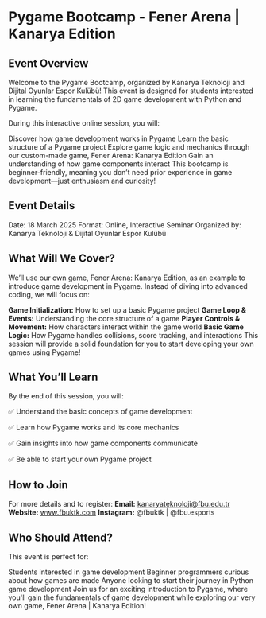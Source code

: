 # Pygame Bootcamp - Fener Arena | Kanarya Edition

## Event Overview
Welcome to the Pygame Bootcamp, organized by Kanarya Teknoloji and Dijital Oyunlar Espor Kulübü! This event is designed for students interested in learning the fundamentals of 2D game development with Python and Pygame.

During this interactive online session, you will:

Discover how game development works in Pygame
Learn the basic structure of a Pygame project
Explore game logic and mechanics through our custom-made game, Fener Arena: Kanarya Edition
Gain an understanding of how game components interact
This bootcamp is beginner-friendly, meaning you don’t need prior experience in game development—just enthusiasm and curiosity!

## Event Details
Date: 18 March 2025
Format: Online, Interactive Seminar
Organized by: Kanarya Teknoloji & Dijital Oyunlar Espor Kulübü
## What Will We Cover?
We’ll use our own game, Fener Arena: Kanarya Edition, as an example to introduce game development in Pygame. Instead of diving into advanced coding, we will focus on:

**Game Initialization:** How to set up a basic Pygame project
**Game Loop & Events:** Understanding the core structure of a game
**Player Controls & Movement:** How characters interact within the game world
**Basic Game Logic:** How Pygame handles collisions, score tracking, and interactions
This session will provide a solid foundation for you to start developing your own games using Pygame!

## What You’ll Learn
By the end of this session, you will:

✅ Understand the basic concepts of game development

✅ Learn how Pygame works and its core mechanics

✅ Gain insights into how game components communicate

✅ Be able to start your own Pygame project


## How to Join
For more details and to register:
**Email:** kanaryateknoloji@fbu.edu.tr
**Website:** www.fbuktk.com
**Instagram:** @fbuktk | @fbu.esports

## Who Should Attend?
This event is perfect for:

Students interested in game development
Beginner programmers curious about how games are made
Anyone looking to start their journey in Python game development
Join us for an exciting introduction to Pygame, where you'll gain the fundamentals of game development while exploring our very own game, Fener Arena | Kanarya Edition!
